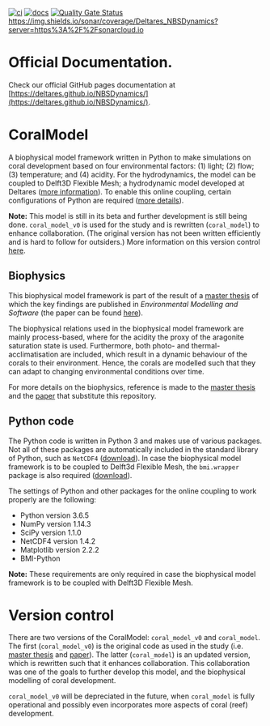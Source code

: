 [![ci](https://github.com/Deltares/NBSDynamics/actions/workflows/ci.yml/badge.svg)](https://github.com/Deltares/NBSDynamics/actions/workflows/ci.yml)
[![docs](https://github.com/Deltares/NBSDynamics/actions/workflows/docs.yml/badge.svg)](https://github.com/Deltares/NBSDynamics/actions/workflows/docs.yml)
[![Quality Gate Status](https://sonarcloud.io/api/project_badges/measure?project=Deltares_NBSDynamics&metric=alert_status)](https://sonarcloud.io/summary/new_code?id=Deltares_NBSDynamics)
https://img.shields.io/sonar/coverage/Deltares_NBSDynamics?server=https%3A%2F%2Fsonarcloud.io

# Official Documentation.
Check our official GitHub pages documentation at [https://deltares.github.io/NBSDynamics/](https://deltares.github.io/NBSDynamics/).

# CoralModel
A biophysical model framework written in Python to make simulations 
on coral development based on four environmental factors: 
(1) light; (2) flow; (3) temperature; and (4) acidity. 
For the hydrodynamics, the model can be coupled to Delft3D Flexible Mesh; 
a hydrodynamic model developed at Deltares 
([more information](https://oss.deltares.nl/web/delft3dfm)). 
To enable this online coupling, certain configurations of Python are required 
([more details](#python-code)).

**Note:** This model is still in its beta and further development is still being done. 
``coral_model_v0`` is used for the study and is rewritten (``coral_model``) to enhance collaboration.
(The original version has not been written efficiently and is hard to follow for outsiders.)
More information on this version control [here](#version-control).

## Biophysics <a name="biophsics"></a>
This biophysical model framework is part of the result of a 
[master thesis](https://repository.tudelft.nl/islandora/object/uuid%3Ae211380e-3f92-4afe-b371-f1e87b0c3bbd?collection=education) 
of which the key findings are published in *Environmental Modelling and Software*
(the paper can be found [here](https://www.sciencedirect.com/science/article/pii/S1364815221001468?via%3Dihub)).

The biophysical relations used in the biophysical model framework are mainly process-based, 
where for the acidity the proxy of the aragonite saturation state is used. 
Furthermore, both photo- and thermal-acclimatisation are included, 
which result in a dynamic behaviour of the corals to their environment. 
Hence, the corals are modelled such that they can adapt to changing environmental conditions over time.

For more details on the biophysics, reference is made to the 
[master thesis](https://repository.tudelft.nl/islandora/object/uuid%3Ae211380e-3f92-4afe-b371-f1e87b0c3bbd?collection=education) 
and the [paper](https://www.sciencedirect.com/science/article/pii/S1364815221001468?via%3Dihub) that substitute this
repository.

## Python code <a name="python-code"></a>
The Python code is written in Python 3 and makes use of various packages. 
Not all of these packages are automatically included in the standard library of Python, 
such as ``NetCDF4`` ([download](http://www.ldf.uci.edu/~gohlke/pythonlibs/#netcdf4)). 
In case the biophysical model framework is to be coupled to Delft3d Flexible Mesh, 
the ``bmi.wrapper`` package is also required  ([download](https://github.com/openearth/bmi-python)).

The settings of Python and other packages for the online coupling to work properly are the following:
* Python version 3.6.5
* NumPy version 1.14.3
* SciPy version 1.1.0
* NetCDF4 version 1.4.2
* Matplotlib version 2.2.2
* BMI-Python

**Note:** These requirements are only required in case the biophysical model framework is to be coupled 
with Delft3D Flexible Mesh.


# Version control <a name="version-control"></a>
There are two versions of the CoralModel: ``coral_model_v0`` and ``coral_model``.
The first (``coral_model_v0``) is the original code as used in the study (i.e. 
[master thesis](https://repository.tudelft.nl/islandora/object/uuid%3Ae211380e-3f92-4afe-b371-f1e87b0c3bbd?collection=education) 
and [paper](https://www.sciencedirect.com/science/article/pii/S1364815221001468?via%3Dihub)).
The latter (``coral_model``) is an updated version, which is rewritten such that it enhances collaboration.
This collaboration was one of the goals to further develop this model, 
and the biophysical modelling of coral development.

``coral_model_v0`` will be depreciated in the future, when ``coral_model`` is fully operational
and possibly even incorporates more aspects of coral (reef) development.
